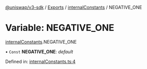 [@uniswap/v3-sdk](../README.md) / [Exports](../modules.md) / [internalConstants](../modules/internalconstants.md) / NEGATIVE_ONE

# Variable: NEGATIVE\_ONE

[internalConstants](../modules/internalconstants.md).NEGATIVE_ONE

• `Const` **NEGATIVE\_ONE**: *default*

Defined in: [internalConstants.ts:4](https://github.com/Uniswap/uniswap-v3-sdk/blob/4a7e393/src/internalConstants.ts#L4)
